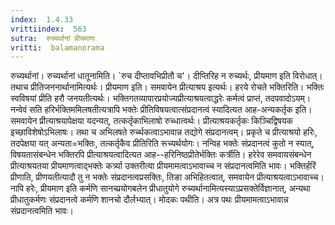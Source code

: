 ```yaml
---
index:  1.4.33
vrittiindex:  563
sutra:  रुच्यर्थानां प्रीयमाणः
vritti:  balamanorama 
---
```


रुच्यर्थानां। रुच्यर्थानां धातूनामिति। `रुच दीप्तावभिप्रीतौ च'। दीप्तिरिह न रुच्यर्थः, प्रीयमाण इति विरोधात्। तथाच प्रीतिजननार्थानामित्यर्थः। प्रीयमाण इति। समवायेन प्रीत्याश्रय इत्यर्थः। हरये रोचते भक्तिरिति। भक्तिः स्वविषयां प्रीति हरौ जनयतीत्यर्थः। भक्तिगतव्यापारप्रयोज्यप्रीत्याश्रयत्वाद्धरेः कर्मत्वं प्राप्तं, तदपवादोऽयम्। नन्वेवं सति हरिर्भक्तिममिलषतीत्यत्रापि भक्तेः प्रीतिविषयत्वात्संप्रदानत्वं स्यादित्यत आह-अन्यकर्तृक इति। समवायेन प्रीत्याश्रयापेक्षया यदन्यत्, तत्कर्तृकाभिलाषो रुच्धात्वर्थः। प्रीत्याश्रयकर्तृकः किञ्चिद्विषयक इच्छाविशेषोऽभिलाषः। तथा च अभिलषते रुर्च्थकत्वाऽभावान्न तद्योगे संप्रदानत्वम्। प्रकृते च प्रीत्याश्रयो हरिः, तदपेक्षया यत् अन्यता=भक्तिः, तत्कर्तृकैव प्रीतिरिति रूच्यर्थयोगः। नन्विह भक्तेः संप्रदानत्वं कुतो न स्यात्, विषयतासंबन्धेन भक्तिरपि प्रीत्याश्रयत्वादित्यत आह--हरिनिष्ठप्रीतेर्भक्तिः कर्त्रीति। हरेरेव समवायसंबन्धेन प्रीत्याश्रयतया प्रीयमाणत्वाद्भक्तेः कर्त्र्या उक्तरीत्या प्रीयमामत्वाऽभावाच्च न संप्रदानत्वमिति भावः। भक्तिर्हरिं प्रीणाति, प्रीणयतीत्यादौ तु न भक्तेः संप्रदानत्वप्रसक्तिः, तिङा अभिहितत्वात्, समवायेन प्रीत्याश्रयत्वाऽभावाच्च। नापि हरेः, प्रीयमाण इति कर्मणि सानच्प्रयोगबलेन प्रीधातुयोगे रुच्यर्थानामित्यस्याऽप्रसक्तेर्विज्ञानात्, अन्यथा प्रीधातुकर्मणः संप्रदानत्वे कर्मणि शानचो दौर्लभ्यात्। मोदकः पथीति। अत्र पथः प्रीयमामत्वाऽभावान्न संप्रदानत्वमिति भावः।

